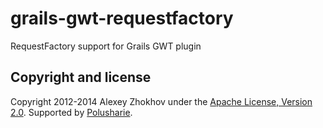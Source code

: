 grails-gwt-requestfactory
=========================

RequestFactory support for Grails GWT plugin

Copyright and license
---------------------

Copyright 2012-2014 Alexey Zhokhov under the [Apache License, Version 2.0](LICENSE). Supported by [Polusharie][polusharie].

[polusharie]: http://www.polusharie.com
